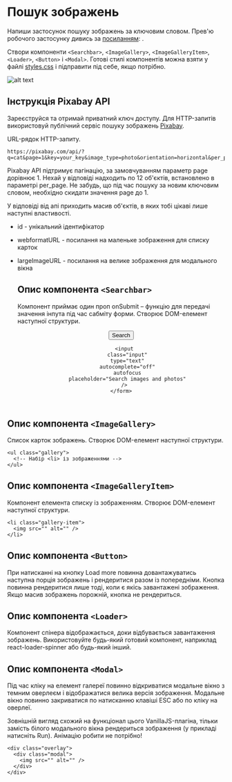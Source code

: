 # Пошук зображень

Напиши застосунок пошуку зображень за ключовим словом. Прев'ю робочого застосунку дивись за [посиланням](https://drive.google.com/file/d/1oXCGyiq4uKwW0zzraZLKk4lh3voBlBzZ/view): .

Створи компоненти `<Searchbar>`, `<ImageGallery>`, `<ImageGalleryItem>`, `<Loader>`, `<Button>` і `<Modal>`. Готові стилі компонентів можна взяти у файлі [styles.css](https://downgit.evecalm.com/#/home?url=https://github.com/goitacademy/react-homework/blob/master/homework-03/image-finder/styles.css) і підправити під себе, якщо потрібно.

![alt text](image.png)

## Інструкція Pixabay API

Зареєструйся та отримай приватний ключ доступу. Для HTTP-запитів використовуй публічний сервіс пошуку зображень [Pixabay](https://pixabay.com/api/docs/).

URL-рядок HTTP-запиту.

    https://pixabay.com/api/?q=cat&page=1&key=your_key&image_type=photo&orientation=horizontal&per_page=12

Pixabay API підтримує пагінацію, за замовчуванням параметр page дорівнює 1. Нехай у відповіді надходить по 12 об'єктів, встановлено в параметрі per_page. Не забудь, що під час пошуку за новим ключовим словом, необхідно скидати значення page до 1.

У відповіді від апі приходить масив об'єктів, в яких тобі цікаві лише наступні властивості.

- id - унікальний ідентифікатор
- webformatURL - посилання на маленьке зображення для списку карток
- largeImageURL - посилання на велике зображення для модального вікна

  ## Опис компонента `<Searchbar>`

  Компонент приймає один проп onSubmit – функцію для передачі значення інпута під час сабміту форми. Створює DOM-елемент наступної структури.

    <header class="searchbar">
      <form class="form">
        <button type="submit" class="button">
          <span class="button-label">Search</span>
        </button>

        <input
          class="input"
          type="text"
          autocomplete="off"
          autofocus
          placeholder="Search images and photos"
        />
      </form>

    </header>

## Опис компонента `<ImageGallery>`

Список карток зображень. Створює DOM-елемент наступної структури.

    <ul class="gallery">
      <!-- Набір <li> із зображеннями -->
    </ul>

## Опис компонента `<ImageGalleryItem>`

Компонент елемента списку із зображенням. Створює DOM-елемент наступної структури.

    <li class="gallery-item">
      <img src="" alt="" />
    </li>

## Опис компонента `<Button>`

При натисканні на кнопку Load more повинна довантажуватись наступна порція зображень і рендеритися разом із попередніми. Кнопка повинна рендеритися лише тоді, коли є якісь завантажені зображення. Якщо масив зображень порожній, кнопка не рендериться.

## Опис компонента `<Loader>`

Компонент спінера відображається, доки відбувається завантаження зображень. Використовуйте будь-який готовий компонент, наприклад react-loader-spinner або будь-який інший.

## Опис компонента `<Modal>`

Під час кліку на елемент галереї повинно відкриватися модальне вікно з темним оверлеєм і відображатися велика версія зображення. Модальне вікно повинно закриватися по натисканню клавіші ESC або по кліку на оверлеї.

Зовнішній вигляд схожий на функціонал цього VanillaJS-плагіна, тільки замість білого модального вікна рендериться зображення (у прикладі натисніть Run). Анімацію робити не потрібно!

    <div class="overlay">
      <div class="modal">
        <img src="" alt="" />
      </div>
    </div>
